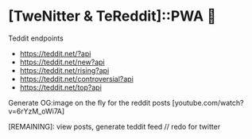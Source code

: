 # [TweNitter & TeReddit]::PWA 📲

Teddit endpoints

- https://teddit.net/?api
- https://teddit.net/new?api
- https://teddit.net/rising?api
- https://teddit.net/controversial?api
- https://teddit.net/top?api

Generate OG:image on the fly for the reddit posts [youtube.com/watch?v=6rYzM_oWi7A]

[REMAINING]: view posts, generate teddit feed // redo for twitter
